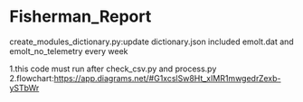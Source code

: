 # Fisherman_Report

create_modules_dictionary.py:update dictionary.json included emolt.dat and emolt_no_telemetry every week
    
   1.this code must run after check_csv.py and process.py
   2.flowchart:https://app.diagrams.net/#G1xcslSw8Ht_xIMR1mwgedrZexb-ySTbWr
